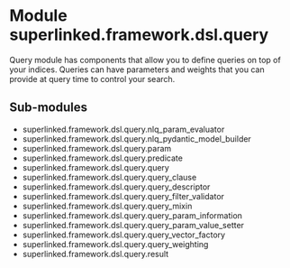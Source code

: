 Module superlinked.framework.dsl.query
======================================
Query module has components that allow you to define queries on top of your indices.
Queries can have parameters and weights that you can provide at query time to control your search.

Sub-modules
-----------
* superlinked.framework.dsl.query.nlq_param_evaluator
* superlinked.framework.dsl.query.nlq_pydantic_model_builder
* superlinked.framework.dsl.query.param
* superlinked.framework.dsl.query.predicate
* superlinked.framework.dsl.query.query
* superlinked.framework.dsl.query.query_clause
* superlinked.framework.dsl.query.query_descriptor
* superlinked.framework.dsl.query.query_filter_validator
* superlinked.framework.dsl.query.query_mixin
* superlinked.framework.dsl.query.query_param_information
* superlinked.framework.dsl.query.query_param_value_setter
* superlinked.framework.dsl.query.query_vector_factory
* superlinked.framework.dsl.query.query_weighting
* superlinked.framework.dsl.query.result